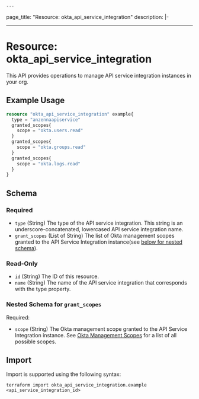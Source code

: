                                                                                   ---
page_title: "Resource: okta_api_service_integration"
description: |-
  
---

# Resource: okta_api_service_integration



This API provides operations to manage API service integration instances in your org.


## Example Usage

```terraform
resource "okta_api_service_integration" example{
  type = "anzennaapiservice"
  granted_scopes{
    scope = "okta.users.read"
  }
  granted_scopes{
    scope = "okta.groups.read"
  }
  granted_scopes{
    scope = "okta.logs.read"
  }
}
```

<!-- schema generated by tfplugindocs -->
## Schema

### Required

- `type` (String) The type of the API service integration. This string is an underscore-concatenated, lowercased API service integration name.
- `grant_scopes` (List of String) The list of Okta management scopes granted to the API Service Integration instance(see [below for nested schema](#nestedblock--grant_scopes)).

### Read-Only

- `id` (String) The ID of this resource.
- `name` (String) The name of the API service integration that corresponds with the type property.

<a id="nestedblock--grant_scopes"></a>
### Nested Schema for `grant_scopes`
Required:
- `scope` (String) The Okta management scope granted to the API Service Integration instance. See [Okta Management Scopes](https://developer.okta.com/docs/api/oauth2/#okta-admin-management) for a list of all possible scopes.

## Import

Import is supported using the following syntax:

```shell
terraform import okta_api_service_integration.example <api_service_integration_id>
```
